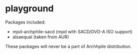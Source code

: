 playground
==========

Packages included:

- mpd-archphile-sacd (mpd with SACD/DVD-A ISO support)
- alsaequal (taken from AUR)

These packages will never be a part of Archhpile distribution. 



